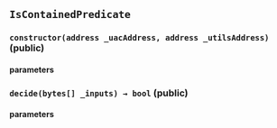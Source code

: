 ## `IsContainedPredicate`



### `constructor(address _uacAddress, address _utilsAddress)` (public)



#### parameters
### `decide(bytes[] _inputs) → bool` (public)



#### parameters
